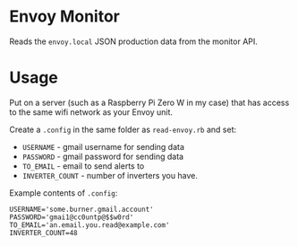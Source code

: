 # Envoy Monitor

Reads the `envoy.local` JSON production data from the monitor API.

# Usage

Put on a server (such as a Raspberry Pi Zero W in my case) that has access to the same wifi network as your Envoy unit.

Create a `.config` in the same folder as `read-envoy.rb` and set:

* `USERNAME` - gmail username for sending data
* `PASSWORD` - gmail password for sending data
* `TO_EMAIL` - email to send alerts to
* `INVERTER_COUNT` - number of inverters you have.

Example contents of `.config`:

    USERNAME='some.burner.gmail.account'
    PASSWORD='gmai1@cc0untp@$$w0rd'
    TO_EMAIL='an.email.you.read@example.com'
    INVERTER_COUNT=48


